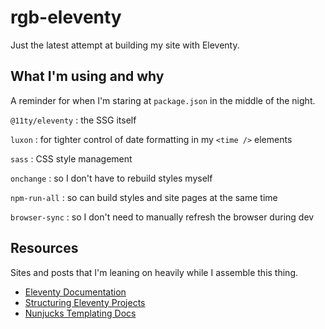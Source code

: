 # rgb-eleventy

Just the latest attempt at building my site with Eleventy.

## What I'm using and why

A reminder for when I'm staring at `package.json` in the middle of the night.

`@11ty/eleventy`
: the SSG itself

`luxon`
: for tighter control of date formatting in my `<time />` elements

`sass`
: CSS style management

`onchange`
: so I don't have to rebuild styles myself

`npm-run-all`
: so can build styles and site pages at the same time

`browser-sync`
: so I don't need to manually refresh the browser during dev

## Resources

Sites and posts that I'm leaning on heavily while I assemble this thing.

- [Eleventy Documentation](https://www.11ty.dev/docs/)
- [Structuring Eleventy Projects](https://www.webstoemp.com/blog/eleventy-projects-structure/)
- [Nunjucks Templating Docs](https://mozilla.github.io/nunjucks/templating.html)
